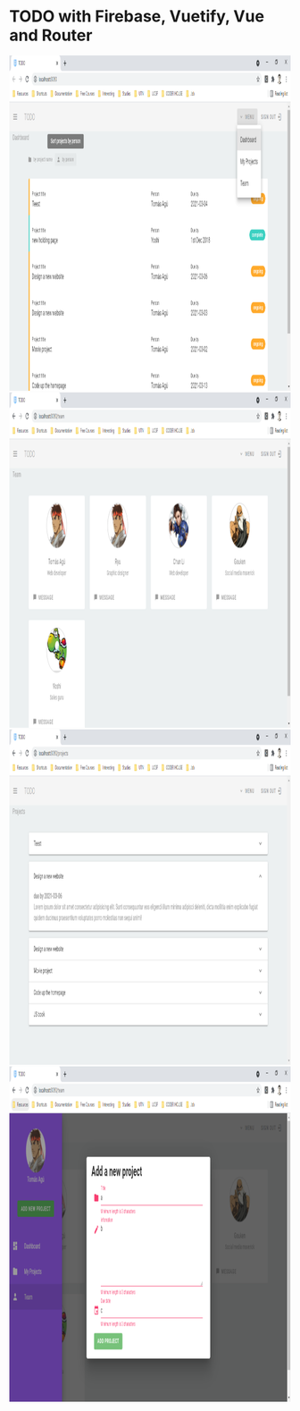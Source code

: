 # TODO with Firebase, Vuetify, Vue and Router

<img src="screenshots/todo-1.PNG" height="600" />
<img src="screenshots/todo-2.png" height="600" />
<img src="screenshots/todo-3.png" height="600" />
<img src="screenshots/todo-4.png" height="600" />
